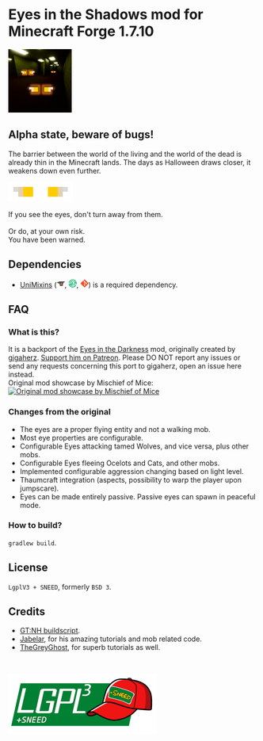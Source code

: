 # Eyes in the Shadows mod for Minecraft Forge 1.7.10
![logo](images/logo_small.png)

## Alpha state, beware of bugs!

The barrier between the world of the living and the world of the dead is already thin in the Minecraft lands.
The days as Halloween draws closer, it weakens down even further.

![eyes](images/eyes.gif)

If you see the eyes, don't turn away from them.
<br>
<br>
Or do, at your own risk.
<br>
You have been warned.

## Dependencies

* [UniMixins](https://modrinth.com/mod/unimixins) ([![curse](images/icons/curse.png)](https://www.curseforge.com/minecraft/mc-mods/unimixins), [![modrinth](images/icons/modrinth.png)](https://modrinth.com/mod/unimixins/versions), [![git](images/icons/git.png)](https://github.com/LegacyModdingMC/UniMixins/releases)) is a required dependency.

## FAQ
### What is this?
It is a backport of the [Eyes in the Darkness](https://github.com/gigaherz/EyesInTheDarkness/blob/master/LICENSE.txt) mod, originally created by [gigaherz](https://github.com/gigaherz).
[Support him on Patreon](https://www.patreon.com/gigaherz).
Please DO NOT report any issues or send any requests concerning this port to gigaherz, open an issue here instead.
<br>
Original mod showcase by Mischief of Mice:<br>
[![Original mod showcase by Mischief of Mice](https://img.youtube.com/vi/JxcLQwxwgyw/0.jpg)](https://www.youtube.com/watch?v=JxcLQwxwgyw)
<br>
<!--For an easier configuration, use the mod [ConfigMaxxing](https://github.com/trollogyadherent/ConfigMaxxing). To allow passive mobs to attack Eyes (if you wish to configure this), you will need the mod [Anger Issue](https://github.com/trollogyadherent/AngerIssue).-->

### Changes from the original
* The eyes are a proper flying entity and not a walking mob.
* Most eye properties are configurable.
* Configurable Eyes attacking tamed Wolves, and vice versa, plus other mobs.
* Configurable Eyes fleeing Ocelots and Cats, and other mobs.
* Implemented configurable aggression changing based on light level.
* Thaumcraft integration (aspects, possibility to warp the player upon jumpscare).
* Eyes can be made entirely passive. Passive eyes can spawn in peaceful mode.

### How to build?
`gradlew build`.

## License
`LgplV3 + SNEED`, formerly `BSD 3`.

## Credits
* [GT:NH buildscript](https://github.com/GTNewHorizons/ExampleMod1.7.10).
* [Jabelar](http://jabelarminecraft.blogspot.com/), for his amazing tutorials and mob related code.
* [TheGreyGhost](http://greyminecraftcoder.blogspot.com/p/list-of-topics.html), for superb tutorials as well.

<br>

![license](images/lgplsneed_small.png)
